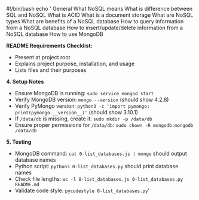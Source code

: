 #!/bin/bash
echo '
General
What NoSQL means
What is difference between SQL and NoSQL
What is ACID
What is a document storage
What are NoSQL types
What are benefits of a NoSQL database
How to query information from a NoSQL database
How to insert/update/delete information from a NoSQL database
How to use MongoDB


**README Requirements Checklist:**
- Present at project root
- Explains project purpose, installation, and usage
- Lists files and their purposes

**4. Setup Notes**
- Ensure MongoDB is running: `sudo service mongod start`
- Verify MongoDB version: `mongo --version` (should show 4.2.8)
- Verify PyMongo version: `python3 -c 'import pymongo; print(pymongo.__version__)'` (should show 3.10.1)
- If `/data/db` is missing, create it: `sudo mkdir -p /data/db`
- Ensure proper permissions for `/data/db`: `sudo chown -R mongodb:mongodb /data/db`

**5. Testing**
- MongoDB command: `cat 0-list_databases.js | mongo` should output database names
- Python script: `python3 0-list_databases.py` should print database names
- Check file lengths: `wc -l 0-list_databases.js 0-list_databases.py README.md`
- Validate code style: `pycodestyle 0-list_databases.py`'
